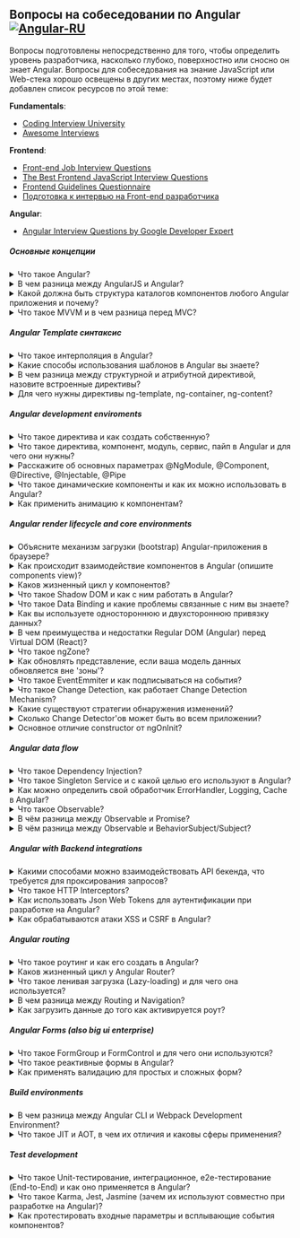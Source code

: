 ## Вопросы на собеседовании по Angular  [![Angular-RU](https://img.shields.io/badge/Telegram_chat:-Angular_RU-216bc1.svg?style=flat)](https://t.me/angular_ru)

Вопросы подготовлены непосредственно для того, чтобы определить уровень разработчика, насколько глубоко, поверхностно или сносно он знает Angular. Вопросы для собеседования на знание JavaScript или Web-стека хорошо освещены в других местах, поэтому ниже будет добавлен список ресурсов по этой теме:

**Fundamentals**:

- [Coding Interview University](https://github.com/jwasham/coding-interview-university)
- [Awesome Interviews](https://github.com/alex/what-happens-when)

**Frontend**: 

- [Front-end Job Interview Questions](https://github.com/h5bp/Front-end-Developer-Interview-Questions)
- [The Best Frontend JavaScript Interview Questions](https://performancejs.com/post/hde6d32/The-Best-Frontend-JavaScript-Interview-Questions-(Written-by-a-Frontend-Engineer))
- [Frontend Guidelines Questionnaire](https://github.com/bradfrost/frontend-guidelines-questionnaire)
- [Подготовка к интервью на Front-end разработчика](https://proglib.io/p/frontend-interview/)

**Angular**:

- [Angular Interview Questions by Google Developer Expert](https://github.com/Yonet/Angular-Interview-Questions)

##### Основные концепции

<details>
<summary>Что такое Angular?</summary>
<div><br>
<img src="https://d2eip9sf3oo6c2.cloudfront.net/series/square_covers/000/000/033/thumb/egghead-angular-material-course-sq.png" align="left"><p><b>Angular</b>&nbsp;&mdash; это платформа для разработки мобильных и&nbsp;десктопных веб-приложений. Наши приложения теперь представляют из&nbsp;себя &laquo;толстый клиент&raquo;, где управление отображением и&nbsp;часть логики перенесены на&nbsp;сторону браузера. Так сервер уделяет больше времени доставке данных, плюс пропадает необходимость в&nbsp;постоянной перерисовке. С&nbsp;Angular мы&nbsp;описываем структуру приложения декларативно, а&nbsp;с&nbsp;TypeScript начинаем допускать меньше ошибок, благодаря статической типизации. В&nbsp;Angular присутствует огромное количество возможностей из&nbsp;коробки. Это может быть одновременно и&nbsp;хорошо и&nbsp;плохо, в&nbsp;зависимости от&nbsp;того, что вам необходимо.</p><hr>
  
<b>Какие плюсы можно выделить</b>:
<ul>
  <li>Поддержка Google, Microsoft</li>
  <li>Инструменты разработчика (CLI)</li>
  <li>Typescript из коробки</li>
  <li>Реактивное программирование с RxJS</li>
  <li>Единственный фреймворк с Dependency Injection из коробки</li>
  <li>Шаблоны, основанные на расширении HTML</li>
  <li>Кроссбраузерный Shadow DOM из коробки (либо его эмуляция) </li>
  <li>Кроссбраузерная поддержка HTTP, WebSockets, Service Workers</li>
  <li>Не нужно ничего дополнительно настраивать. Больше никаких оберток. jQuery плагины и D3 можно использовать на прямую</li>
  <li>Более современный фреймворк, чем AngularJS (на уровне React, Vue)</li>
  <li>Большое комьюнити</li>
</ul>

<b>Минусы</b>:

<ul>
  <li>Выше порог вхождения из-за Observable (RxJS) и Dependency Injeciton</li>
  <li>Чтобы все работало хорошо и быстро нужно тратить время на дополнительные оптимизации 
    (он не супер быстрый, по умолчанию, но быстрее AngularJS во много раз)</li>
  <li>Если вы планируете разрабатывать большое enterprise-приложение, то в этом случае, у вас нет архитектуры из коробки - нужно добавлять Mobx, Redux, MVVM, CQRS/CQS или другой state-менеджер, чтобы потом не сломать себе мозг</li>
  <li>Angular-Univesal имеет много подводных камней</li>
  <li>Динамическое создание компонентов оказывается не тривиальной задачей</li>
</ul>

</div>
</details>

<details>
<summary>В чем разница между AngularJS и Angular?</summary>
<div>
  
<br><b>AngularJS</b> является фреймворком, который может помочь вам в разработке Single Page Application. Он появился в 2009 году и с годами выяснилось, что имел много проблем. <b>Angular</b> (Angular 2+) же в свою очередь направлен на тоже самое, но дает больше преимуществ по сравнению с AngularJS 1.x, включая лучшую производительность, ленивую загрузку, более простой API, более легкую отладку.

<b>Что появилось в Angular</b>: <br>

<ul>
  <li>Angular ориентирован на мобильные платформы и имеет лучшую производительность</li>  
  <li>Angular имеет встроенные сервисы для поддержки интернационализации</li>
  <li>AngularJS проще настроить, чем Angular</li>
  <li>AngularJS использует контроллеры и $scope</li>
  <li>Angular имеет много способов определения локальных переменных</li>
  <li>В Angular новый синтаксис структурных директив (camelCase)</li>
  <li>Angular работает напрямую с свойства и собитиями DOM элементов</li>
  <li>Одностороннее связывание данных через [property]</li>
  <li>Двустороннее связывание данных через [(property)]</li>
  <li>Новый механизм DI, роутинга, запуска приложения</li>
</ul>

<b>Основные преимущества Angular</b>: <br>

<ul>
  <li>Обратная совместимость Angular 2, 4, 5, ..</li>
  <li>TypeScript с улучшенной проверкой типов</li>
  <li>Встроенный компилятор с режимами JIT и AOT (+ cокращение кода)</li>
  <li>Встроенные анимации</li>
</ul>

<br><img src="https://qph.ec.quoracdn.net/main-qimg-274d4fe4ce8bbcdcbcd99662959873ac.webp"><br>

</div>
</details>

<details>
<summary>Какой должна быть структура каталогов компонентов любого Angular приложения и почему?</summary>
<div>
  in progress..
</div>
</details>


<details>
<summary>Что такое MVVM и в чем разница перед MVC?</summary>
<div>
  in progress..
</div>
</details>


##### Angular Template синтаксис

<details>
<summary>Что такое интерполяция в Angular?</summary>
<div><br>
  
  {{}}
  Эти скобки называются строковой интерполяцией в Angular внутри HTML кода. Мы можем напрямую стучаться к элементам Type Script кода и отображать значение элементов в представлении,
  
</div>
</details>


<details>
<summary>Какие способы использования шаблонов в Angular вы знаете?</summary>
<div>
  in progress..
</div>
</details>

<details>
<summary>В чем разница между структурной и атрибутной директивой, назовите встроенные директивы?</summary>
<div>
  in progress..
</div>
</details>



<details>
<summary>Для чего нужны директивы ng-template, ng-container, ng-content?</summary>
<div>
  <h4>1. ng-template</h4>
  
  `<template>` — это механизм для отложенного рендера клиентского контента, который не отображается во время загрузки, но может быть инициализирован при помощи JavaScript. <br><br>
  Template можно представить себе как фрагмент контента, сохранённый для последующего использования в документе. Хотя парсер и обрабатывает содержимое элемента `template` во время загрузки страницы, он делает это только чтобы убедиться в валидности содержимого; само содержимое при этом не отображается. <br><br>
  
  `<ng-template>` - является имплементацией стандартного элемента template, данный элемент появился с четвертой версии Angular, это было сделано с точки зрения совместимости со встраиваемыми на страницу template элементами, которые могли попасть в шаблон ваших компонентов по тем или иным причинам. <br><br>

Пример:

```html
<div class="lessons-list" *ngIf="lessons else loading">
  ... 
</div>

<ng-template #loading>
    <div>Loading...</div>
</ng-template>
```

  <h4>2. ng-container</h4>
  
  `<ng-container>` - это логический контейнер, который может использоваться для группировки узлов, но не отображается в дереве DOM как узел (node).

  На самом деле структурные директивы (*ngIf, *ngFor, ..) являются синтаксическим сахаром для наших шаблонов. В реальности, данные шаблоны трансформируются в такие конструкции:
  
```html
<ng-template [ngIf]="lessons" [ngIfElse]="loading">
   <div class="lessons-list">
     ... 
   </div>
</div>

<ng-template #loading>
    <div>Loading...</div>
</ng-template>
```

Но что делать, если я хочу применить несколько структурных директив?
(спойлер: к сожалению, так нельзя сделать)

```html
<div class="lesson" *ngIf="lessons" *ngFor="let lesson of lessons">
  <div class="lesson-detail">
      {{lesson | json}}
  </div>
</div> 
```

```
Uncaught Error: Template parse errors:
Can't have multiple template bindings on one element. Use only one attribute 
named 'template' or prefixed with *
```

Но можно сделать так:

```html
<div *ngIf="lessons">
  <div class="lesson" *ngFor="let lesson of lessons">
    <div class="lesson-detail">
        {{lesson | json}}
    </div>
  </div> 
</div>
```

Однако, чтобы избежать необходимости создавать дополнительный div, мы можем вместо этого использовать директиву ng-container:

```html
<ng-container *ngIf="lessons">
    <div class="lesson" *ngFor="let lesson of lessons">
        <div class="lesson-detail">
            {{lesson | json}}
        </div>
    </div>
</ng-container>
```

Как мы видим, директива ng-container предоставляет нам элемент, в котором мы можем использовать структурную директиву, без необходимости создавать дополнительный элемент.

Еще пара примечательных примеров, если все же вы хотите использовать ng-template вместо ng-container, по определенным правилам вы не сможете использовать полную конструкцию структурных директив.

Вы можете писать либо так:

```html
<div class="mainwrap">
    <ng-container *ngIf="true">
        <h2>Title</h2>
        <div>Content</div>
    </ng-container>
</div>
```

Либо так:

```html
<div class="mainwrap">
    <ng-template [ngIf]="true">
        <h2>Title</h2>
        <div>Content</div>
    </ng-template>
</div>
```

На выходе, при рендеринге будет одно и тоже:

```html
<div class="mainwrap">
      <h2>Title</h2>
      <div>Content</div>
</div>
```

 <h4>3. ng-content</h4>
 
 `<ng-content>` - позволяет внедрять родительским компонентам html-код в дочерние компоненты.
 
Здесь на самом деле, немного сложнее уже чем с ng-template, ng-container. Так как ng-content решает задачу проецирования контента в ваши веб-компоненты. Веб-компоненты состоят из нескольких отдельных технологий. Вы можете думать о Веб-компонентах как о переиспользуемых виджетах пользовательского интерфейса, которые создаются с помощью открытых веб-технологий. Они являются частью браузера и поэтому не нуждаются во внешних библиотеках, таких как jQuery или Dojo. Существующий Веб-компонент может быть использован без написания кода, просто путем импорта выражения на HTML-страницу. Веб-компоненты используют новые или разрабатываемые стандартные возможности браузера.

Давайте представим ситуацию от обратного, нам нужно параметризировать наш компонент. Мы хотим сделать так, чтобы на вход в компонент мы могли передать какие-либо статичные данные. Это можно сделать несколькими способами. 

comment.component.ts:

```ts
@Component({
  selector: 'comment',
  template: `
    <h1>Комментарий: </h1>
    <p>{{data}}</p>
  `
})
export class CommentComponent {
  @Input() data: string = null;
}
```

app.component.html

```html
<div *ngFor="let message of comments">
  <comment [data]="message"></comment>
</div>
```

Но можно поступить и другим путем. <br>
comment.component.ts:

```ts
@Component({
  selector: 'comment',
  template: `
    <h1>Комментарий: </h1>
    <ng-content></ng-content>
  `
})
export class CommentComponent { 
}
```

app.component.html

```html
<div *ngFor="let message of comments">
  <comment>
    <p>{{message}}</p>
  </comment>
</div>
```

Конечно, эти примеры плохо демонстрируют подводные камни, свои плюсы и минусы. Но второй способ демонстрирует подход при работе, когда мы оперируем независимыми абстракциями и можем проецировать контент внутрь наших компонентов (подход веб-компонентов).

</div>
</details>

##### Angular development enviroments

<details>
<summary>Что такое директива и как создать собственную?</summary>
<div>
  in progress..
</div>
</details>


<details>
<summary>Что такое директива, компонент, модуль, сервис, пайп в Angular и для чего они нужны?</summary>
<div>
  in progress..
</div>
</details>


<details>
<summary>Расскажите об основных параметрах @NgModule, @Component, @Directive, @Injectable, @Pipe</summary>
<div>
  in progress..
</div>
</details>


<details>
<summary>Что такое динамические компоненты и как их можно использовать в Angular?</summary>
<div>
  in progress..
</div>
</details>


<details>
<summary>Как применить анимацию к компонентам?</summary>
<div>
  in progress..
</div>
</details>


##### Angular render lifecycle and core environments

<details>
<summary>Объясните механизм загрузки (bootstrap) Angular-приложения в браузере?</summary>
<div>
  in progress..
</div>
</details>

<details>
<summary>Как происходит взаимодействие компонентов в Angular (опишите components view)?</summary>
<div>
  in progress..
</div>
</details>

<details>
<summary>Каков жизненный цикл у компонентов?</summary>
<div>
  in progress..
</div>
</details>


<details>
<summary>Что такое Shadow DOM и как с ним работать в Angular?</summary>
<div>
  in progress..
</div>
</details>


<details>
<summary>Что такое Data Binding и какие проблемы связанные с ним вы знаете?</summary>
<div>
  in progress..
</div>
</details>

<details>
<summary>Как вы используете одностороннюю и двухстороннюю привязку данных?</summary>
<div>
  in progress..
</div>
</details>

<details>
<summary>В чем преимущества и недостатки Regular DOM (Angular) перед Virtual DOM (React)?</summary>
<div>
  in progress..
</div>
</details>

<details>
<summary>Что такое ngZone?</summary>
<div>
  in progress..
</div>
</details>

<details>
<summary>Как обновлять представление, если ваша модель данных обновляется вне 'зоны'?</summary>
<br>

1. Используя метод `ApplicationRef.prototype.tick`, который запустит `change detection` на всем дереве компонентов.

```typescript
import { Component, ApplicationRef, NgZone } from '@angular/core';

@Component({
    selector: 'app-root',
    template: `
        <h1>Hello, {{ name }}!</h1>
    `
})
export class AppComponent {

    public name: string = null;

    constructor(private app: ApplicationRef, private zone: NgZone) {
        this.zone.runOutsideAngular(() => {
            setTimeout(() => {
                this.name = window.prompt('What is your name?', 'Jake');
                this.app.tick();
            }, 5000);
        });
    }
    
}
```

2. Используя метод `NgZone.prototype.run`, который также запустит `change detection` на всем дереве.

```typescript
import { Component, NgZone } from '@angular/core';
import { SomeService } from './some.service'

@Component({
    selector: 'app-root',
    template: `
        <h1>Hello, {{ name }}!</h1>
    `,
    providers: [SomeService]
})
export class AppComponent {

   public name: string = null;

   constructor(private zone: NgZone, private service: SomeService) {
       this.zone.runOutsideAngular(() => {
           this.service.getName().then((name: string) => {
               this.zone.run(() => this.name = name);
           });
       });
   }
   
}
```

Метод `run` под капотом сам вызывает `tick`, а параметром принимает функцию, которую нужно выполнить перед `tick`. То есть:

```typescript
this.zone.run(() => this.name = name);

// идентично

this.name = name;
this.app.tick();
```

3. Используя метод `ChangeDetectorRef.prototype.detectChanges`, который запустит `change detection` на текущем компоненте и дочерних.

```typescript
import { Component, NgZone, ChangeDetectorRef } from '@angular/core';

@Component({
    selector: 'app-root',
    template: `
        <h1>Hello, {{ name }}!</h1>
    `
})
export class AppComponent {

   public name: string = null;

   constructor(private zone: NgZone, private ref: ChangeDetectorRef) {
       this.zone.runOutsideAngular(() => {
           this.name = window.prompt('What is your name?', 'Jake');
           this.ref.detectChanges();
       });
   }
   
}
```
</details>


<details>
<summary>Что такое EventEmmiter и как подписываться на события?</summary>
<div>
  in progress..
</div>
</details>

<details>
<summary>Что такое Change Detection, как работает Change Detection Mechanism?</summary>

<h4>1. Change Detection</h4>
  
Change Detection - процесс синхронизации модели с представлением. В Angular поток информации однонаправленный, даже при использовании `ngModel` для реализации двустороннего связывания, которая является синтаксическим сахаром поверх однонаправленного потока.

<h4>2. Change Detection Mechanism </h4>

Change Detection Mechanism - продвигается только вперед и никогда не оглядывается назад, начиная с корневого (рут) компонента до последнего. В этом и есть смысл одностороннего потока данных. Архитектура Angular приложения очень проста — дерево компонентов. Каждый компонент указывает на дочерний, но дочерний не указывает на родительский. Односторонний поток устраняет необходимость `$digest` цикла. 

<br>
</details>

<details>
<summary>Какие существуют стратегии обнаружения изменений?</summary>
<br>

Всего есть две стратегии - `Default` и `OnPush`. Если все компоненты используют первую стратегию, то `Zone` проверяет все дерево независимо от того, где произошло изменение. Чтобы сообщить Angular, что мы будем соблюдать условия повышения производительности нужно использовать стратегию обнаружения изменений `OnPush`. Это сообщит Angular, что наш компонент зависит только от входных данных и любой объект, который передается ему должен считаться immutable. Это все построено на принципе автомата Мили, где текущее состояние зависит только от входных значений. 

<br>

</details>

<details>
<summary>Сколько Change Detector'ов может быть во всем приложении?</summary>
У каждого компонента есть свой Change Detector, все Change Detector'ы наследуются от AbstractChangeDetector.
  
<br>
</details>

<details>
<summary>Основное отличие constructor от ngOnInit?</summary>
<br>
  
Конструктор сам по себе является фичей самого класса, а не Angular. Основная разница в том, что Angular запустит `ngOnInit`, после того, как закончит настройку компонента, то есть, это сигнал, благодаря которому свойства `@Input()` и другие байндинги, и декорируемые свойства доступны в `ngOnInit`, но не определены внутри конструктора, по дизайну.

<br>
</details>

##### Angular data flow

<details>
<summary>Что такое Dependency Injection?</summary>
<div>
  in progress..
</div>
</details>

<details>
<summary>Что такое Singleton Service и с какой целью его используют в Angular?</summary>
<div>
  in progress..
</div>
</details>

<details>
<summary>Как можно определить свой обработчик ErrorHandler, Logging, Cache в Angular?</summary>
<div>
  in progress..
</div>
</details>

<details>
<summary>Что такое Observable?</summary>
<div>
  in progress..
</div>
</details>

<details>
<summary>В чём разница между Observable и Promise?</summary>
<div>
  in progress..
</div>
</details>

<details>
<summary>В чём разница между Observable и BehaviorSubject/Subject?</summary>
<div>
  in progress..
</div>
</details>

##### Angular with Backend integrations

<details>
<summary>Какими способами можно взаимодействовать API бекенда, что требуется для проксирования запросов?</summary>
<div>
  in progress..
</div>
</details>

<details>
<summary>Что такое HTTP Interceptors?</summary>
<br>

Interceptor (перехватчик) - просто причудливое слово для функции, которая получает запросы / ответы до того, как они будут обработаны / отправлены на сервер. Нужно использовать перехватчики, если имеет смысл предварительно обрабатывать многие типы запросов одним способом. Например нужно для всех запросов устанавливать хедер авторизации `Bearer`:

 token.interceptor.ts
 
```typescript
import { Injectable } from '@angular/core';
import { HttpInterceptor, HttpRequest, HttpHandler, HttpEvent } from '@angular/common/http';
import { Observable } from 'rxjs/Observable';

@Injectable()
export class TokenInterceptor implements HttpInterceptor {

    public intercept(req: HttpRequest<any>, next: HttpHandler): Observable<HttpEvent<any>> {
        const token = localStorage.getItem('token') as string;

        if (token) {
            req = req.clone({
                setHeaders: {
                    'Authorization': `Bearer ${token}`
                }
            });
        }

        return next.handle(req);
    }
}
```

И регистрируем перехватчик как синглтон в провайдерах модуля:

app.module.ts

```typescript
import { NgModule } from '@angular/core';
import { BrowserModule } from '@angular/platform-browser';
import { HTTP_INTERCEPTORS } from '@angular/common/http';
import { AppComponent } from './app.component';
import { TokenInterceptor } from './token.interceptor';

@NgModule({
    imports: [
        BrowserModule
    ],
    declarations: [
        AppComponent
    ],
    bootstrap: [AppComponent],
    providers: [{
        provide: HTTP_INTERCEPTORS,
        useClass: TokenInterceptor,
        multi: true // <--- может быть зарегистрирован массив перехватчиков
    }]
})
export class AppModule {}
```
<br>

</details>


<details>
<summary>Как использовать Json Web Tokens для аутентификации при разработке на Angular?</summary>
<div>
  in progress..
</div>
</details>

<details>
<summary>Как обрабатываются атаки XSS и CSRF в Angular?</summary>
<div>
  in progress..
</div>
</details>

##### Angular routing

<details>
<summary>Что такое роутинг и как его создать в Angular?</summary>
<div>
  in progress..
</div>
</details>


<details>
<summary>Каков жизненный цикл у Angular Router?</summary>
<div>
  in progress..
</div>
</details>


<details>
<summary>Что такое ленивая загрузка (Lazy-loading) и для чего она используется?</summary>
<div>
  in progress..
</div>
</details>


<details>
<summary>В чем разница между Routing и Navigation?</summary>
<div>
  in progress..
</div>
</details>

<details>
<summary>Как загрузить данные до того как активируется роут?</summary>
<div>
  in progress..
</div>
</details>


##### Angular Forms (also big ui enterprise)

<details>
<summary>Что такое FormGroup и FormControl и для чего они используются?</summary>
<div>
  in progress..
</div>
</details>

<details>
<summary>Что такое реактивные формы в Angular?</summary>
<div>
  in progress..
</div>
</details>


<details>
<summary>Как применять валидацию для простых и сложных форм?</summary>
<div>
  in progress..
</div>
</details>


##### Build environments

<details>
<summary>В чем разница между Angular CLI и Webpack Development Environment?</summary>
<div>
  in progress..
</div>
</details>

<details>
<summary>Что такое JIT и AOT, в чем их отличия и каковы сферы применения?</summary>
<div>
  in progress..
</div>
</details>

##### Test development

<details>
<summary>Что такое Unit-тестирование, интеграционное, e2e-тестирование (End-to-End) и как оно применяется в Angular?</summary>
<div>
  in progress..
</div>
</details>

<details>
<summary>Что такое Karma, Jest, Jasmine (зачем их используют совместно при разработке на Angular)?</summary>
<div>
  in progress..
</div>
</details>

<details>
<summary>Как протестировать входные параметры и всплывающие события компонентов?</summary>
<div>
  in progress..
</div>
</details>
